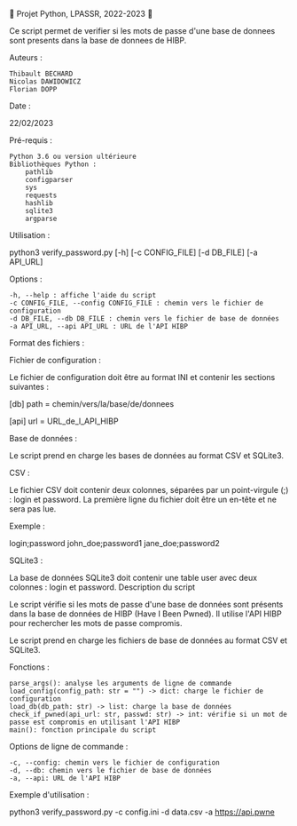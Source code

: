 🐍 Projet Python, LPASSR, 2022-2023 🚀

Ce script permet de verifier si les mots de passe d'une base de donnees sont presents dans la base de donnees de HIBP.

Auteurs : 

    Thibault BECHARD
    Nicolas DAWIDOWICZ
    Florian DOPP

Date : 

22/02/2023

Pré-requis : 

    Python 3.6 ou version ultérieure
    Bibliothèques Python :
        pathlib
        configparser
        sys
        requests
        hashlib
        sqlite3
        argparse

Utilisation :

python3 verify_password.py [-h] [-c CONFIG_FILE] [-d DB_FILE] [-a API_URL]

Options :

    -h, --help : affiche l'aide du script
    -c CONFIG_FILE, --config CONFIG_FILE : chemin vers le fichier de configuration
    -d DB_FILE, --db DB_FILE : chemin vers le fichier de base de données
    -a API_URL, --api API_URL : URL de l'API HIBP

Format des fichiers :

Fichier de configuration : 

Le fichier de configuration doit être au format INI et contenir les sections suivantes :

[db]
path = chemin/vers/la/base/de/donnees

[api]
url = URL_de_l_API_HIBP

Base de données :

Le script prend en charge les bases de données au format CSV et SQLite3.

CSV :

Le fichier CSV doit contenir deux colonnes, séparées par un point-virgule (;) : login et password. La première ligne du fichier doit être un en-tête et ne sera pas lue.

Exemple :

login;password
john_doe;password1
jane_doe;password2

SQLite3 :

La base de données SQLite3 doit contenir une table user avec deux colonnes : login et password.
Description du script

Le script vérifie si les mots de passe d'une base de données sont présents dans la base de données de HIBP (Have I Been Pwned). Il utilise l'API HIBP pour rechercher les mots de passe compromis.

Le script prend en charge les fichiers de base de données au format CSV et SQLite3.

Fonctions : 

    parse_args(): analyse les arguments de ligne de commande
    load_config(config_path: str = "") -> dict: charge le fichier de configuration
    load_db(db_path: str) -> list: charge la base de données
    check_if_pwned(api_url: str, passwd: str) -> int: vérifie si un mot de passe est compromis en utilisant l'API HIBP
    main(): fonction principale du script

Options de ligne de commande : 

    -c, --config: chemin vers le fichier de configuration
    -d, --db: chemin vers le fichier de base de données
    -a, --api: URL de l'API HIBP

Exemple d'utilisation : 

python3 verify_password.py -c config.ini -d data.csv -a https://api.pwne

